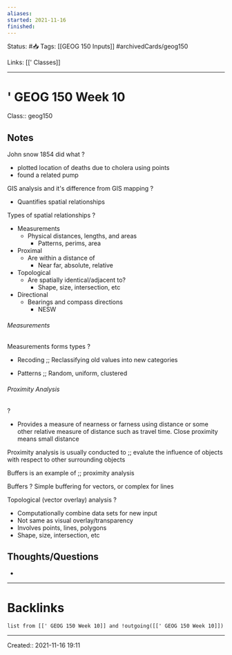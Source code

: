 ```yaml
---
aliases:
started: 2021-11-16 
finished:
---
```

Status: #📥
Tags: [[GEOG 150 Inputs]] #archivedCards/geog150

Links: [[' Classes]]
___

# ' GEOG 150 Week 10
Class:: geog150

## Notes
John snow 1854 did what
?
- plotted location of deaths due to cholera using points
- found a related pump
<!--SR:!2021-12-04,6,150-->

GIS analysis and it's difference from GIS mapping
?
- Quantifies spatial relationships
<!--SR:!2021-12-10,7,130-->

Types of spatial relationships
?
- Measurements
	- Physical distances, lengths, and areas
		- Patterns, perims, area
- Proximal
	- Are within a distance of
		- Near far, absolute, relative
- Topological
	- Are spatially identical/adjacent to?
		- Shape, size, intersection, etc
- Directional
	- Bearings and compass directions
		- NESW
<!--SR:!2021-12-07,4,150-->

###### Measurements
Measurements forms types
?
- Recoding ;; Reclassifying old values into new categories
<!--SR:!2021-12-14,11,150-->
- Patterns ;; Random, uniform, clustered
<!--SR:!2021-12-05,6,130-->

###### Proximity Analysis
?
- Provides a measure of nearness or farness using distance or some other relative measure of distance such as travel time. Close proximity means small distance
<!--SR:!2021-12-08,5,130-->

Proximity analysis is usually conducted to ;; evalute the influence of objects with respect to other surrounding objects
<!--SR:!2021-12-04,6,130-->

Buffers is an example of ;; proximity analysis
<!--SR:!2021-12-13,15,170-->

Buffers
?
Simple buffering for vectors, or complex for lines
<!--SR:!2021-12-13,10,150-->

Topological (vector overlay) analysis
?
- Computationally combine data sets for new input
- Not same as visual overlay/transparency
- Involves points, lines, polygons
- Shape, size, intersection, etc
<!--SR:!2021-12-07,9,150-->

## Thoughts/Questions
-
___

# Backlinks
```dataview
list from [[' GEOG 150 Week 10]] and !outgoing([[' GEOG 150 Week 10]])
```
___

Created:: 2021-11-16 19:11
